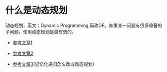 # 什么是动态规划

  动态规划，英文：Dynamic Programming,简称DP。如果某一问题有很多重叠的子问题，使用动态规划是最有效的。

- [参考文章1](https://github.com/youngyangyang04/leetcode-master/blob/master/problems/%E5%8A%A8%E6%80%81%E8%A7%84%E5%88%92%E7%90%86%E8%AE%BA%E5%9F%BA%E7%A1%80.md)

- [参考文章2](https://github.com/leetcode-pp/91alg-2/blob/master/lecture/topic-dp.md)

- [参考文章3](https://mp.weixin.qq.com/s/afRM6owOL_KTKekmW7wzpQ)(记忆化递归怎么改成动态规划)
